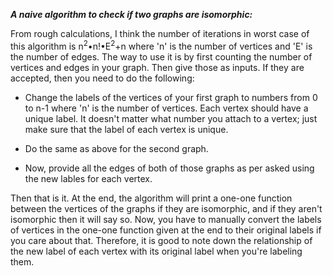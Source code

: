   <b><i>A naive algorithm to check if two graphs are isomorphic:</i></b><br>

  From rough calculations, I think the number of iterations in worst case of this algorithm is n<sup>2</sup>•n!•E<sup>2</sup>+n where 'n' is the number of vertices
  and 'E' is the number of edges. The way to use it is by first counting the number of vertices and edges in your graph. Then give those as inputs. 
  If they are accepted, then you need to do the following:<br>
  
  * Change the labels of the vertices of your first graph to numbers from 0 to n-1 where 'n' is the number of vertices. Each vertex should have a unique label. It doesn't 
    matter what number you attach to a vertex; just make sure that the label of each vertex is unique. 
    
  * Do the same as above for the second graph. 
  
  * Now, provide all the edges of both of those graphs as per asked using the new lables for each vertex. 
  
  Then that is it. At the end, the algorithm will print a one-one function between the vertices of the graphs if they are isomorphic, and if they aren't isomorphic
  then it will say so. Now, you have to manually convert the labels of vertices in the one-one function given at the end to their original labels if you care
  about that. Therefore, it is good to note down the relationship of the new label of each vertex with its original label when you're labeling them. 
